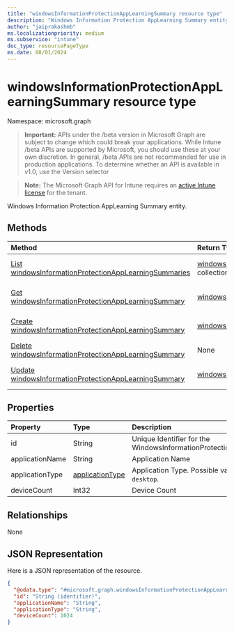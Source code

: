 ```yaml
---
title: "windowsInformationProtectionAppLearningSummary resource type"
description: "Windows Information Protection AppLearning Summary entity."
author: "jaiprakashmb"
ms.localizationpriority: medium
ms.subservice: "intune"
doc_type: resourcePageType
ms.date: 08/01/2024
---
```


# windowsInformationProtectionAppLearningSummary resource type

Namespace: microsoft.graph

> **Important:** APIs under the /beta version in Microsoft Graph are subject to change which could break your applications. While Intune /beta APIs are supported by Microsoft, you should use these at your own discretion. In general, /beta APIs are not recommended for use in production applications. To determine whether an API is available in v1.0, use the Version selector

> **Note:** The Microsoft Graph API for Intune requires an [active Intune license](https://go.microsoft.com/fwlink/?linkid=839381) for the tenant.

Windows Information Protection AppLearning Summary entity.

## Methods
|Method|Return Type|Description|
|:---|:---|:---|
|[List windowsInformationProtectionAppLearningSummaries](../api/intune-wip-windowsinformationprotectionapplearningsummary-list.md)|[windowsInformationProtectionAppLearningSummary](../resources/intune-wip-windowsinformationprotectionapplearningsummary.md) collection|List properties and relationships of the [windowsInformationProtectionAppLearningSummary](../resources/intune-wip-windowsinformationprotectionapplearningsummary.md) objects.|
|[Get windowsInformationProtectionAppLearningSummary](../api/intune-wip-windowsinformationprotectionapplearningsummary-get.md)|[windowsInformationProtectionAppLearningSummary](../resources/intune-wip-windowsinformationprotectionapplearningsummary.md)|Read properties and relationships of the [windowsInformationProtectionAppLearningSummary](../resources/intune-wip-windowsinformationprotectionapplearningsummary.md) object.|
|[Create windowsInformationProtectionAppLearningSummary](../api/intune-wip-windowsinformationprotectionapplearningsummary-create.md)|[windowsInformationProtectionAppLearningSummary](../resources/intune-wip-windowsinformationprotectionapplearningsummary.md)|Create a new [windowsInformationProtectionAppLearningSummary](../resources/intune-wip-windowsinformationprotectionapplearningsummary.md) object.|
|[Delete windowsInformationProtectionAppLearningSummary](../api/intune-wip-windowsinformationprotectionapplearningsummary-delete.md)|None|Deletes a [windowsInformationProtectionAppLearningSummary](../resources/intune-wip-windowsinformationprotectionapplearningsummary.md).|
|[Update windowsInformationProtectionAppLearningSummary](../api/intune-wip-windowsinformationprotectionapplearningsummary-update.md)|[windowsInformationProtectionAppLearningSummary](../resources/intune-wip-windowsinformationprotectionapplearningsummary.md)|Update the properties of a [windowsInformationProtectionAppLearningSummary](../resources/intune-wip-windowsinformationprotectionapplearningsummary.md) object.|

## Properties
|Property|Type|Description|
|:---|:---|:---|
|id|String|Unique Identifier for the WindowsInformationProtectionAppLearningSummary.|
|applicationName|String|Application Name|
|applicationType|[applicationType](../resources/intune-wip-applicationtype.md)|Application Type. Possible values are: `universal`, `desktop`.|
|deviceCount|Int32|Device Count|

## Relationships
None

## JSON Representation
Here is a JSON representation of the resource.
<!-- {
  "blockType": "resource",
  "keyProperty": "id",
  "@odata.type": "microsoft.graph.windowsInformationProtectionAppLearningSummary"
}
-->
``` json
{
  "@odata.type": "#microsoft.graph.windowsInformationProtectionAppLearningSummary",
  "id": "String (identifier)",
  "applicationName": "String",
  "applicationType": "String",
  "deviceCount": 1024
}
```